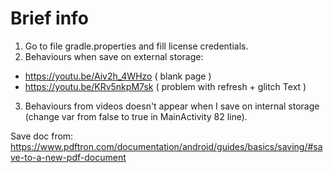 # Brief info

1. Go to file gradle.properties and fill license credentials.
2. Behaviours when save on external storage:
- https://youtu.be/Aiv2h_4WHzo ( blank page )
- https://youtu.be/KRv5nkpM7sk ( problem with refresh + glitch Text )

3. Behaviours from videos doesn't appear when I save on internal storage (change var from false to true in MainActivity 82 line).

Save doc from: https://www.pdftron.com/documentation/android/guides/basics/saving/#save-to-a-new-pdf-document